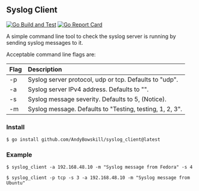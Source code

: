 ## Syslog Client

[![Go Build and Test](https://github.com/andybowskill/syslog_client/actions/workflows/go.yml/badge.svg)](https://github.com/andybowskill/syslog_client/actions/workflows/go.yml)
[![Go Report Card](https://goreportcard.com/badge/github.com/andybowskill/syslog_client)](https://goreportcard.com/report/github.com/andybowskill/syslog_client)

A simple command line tool to check the syslog server is running by sending syslog messages to it.

Acceptable command line flags are:

| Flag | Description                                              |
|:-----|:---------------------------------------------------------|
| -p   | Syslog server protocol, udp or tcp. Defaults to "udp".   |
| -a   | Syslog server IPv4 address. Defaults to "".              |
| -s   | Syslog message severity. Defaults to 5, (Notice).        |
| -m   | Syslog message. Defaults to "Testing, testing, 1, 2, 3". |

### Install

```
$ go install github.com/AndyBowskill/syslog_client@latest
```

### Example
```
$ syslog_client -a 192.168.48.10 -m "Syslog message from Fedora" -s 4
```
```
$ syslog_client -p tcp -s 3 -a 192.168.48.10 -m "Syslog message from Ubuntu"
```